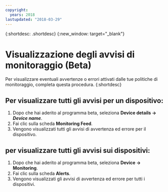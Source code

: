 ```yaml
---
copyright:
  years: 2018
lastupdated: "2018-03-29"
---
```


{:shortdesc: .shortdesc}
{:new_window: target="_blank"}

# Visualizzazione degli avvisi di monitoraggio (Beta)
Per visualizzare eventuali avvertenze o errori attivati dalle tue politiche di monitoraggio, completa questa procedura.
{:shortdesc} 

## Per visualizzare tutti gli avvisi per un dispositivo:
 1. Dopo che hai aderito al programma beta, seleziona **Device details -> *Device name***. 
 2. Fai clic sulla scheda **Monitoring Feed**.
 3. Vengono visualizzati tutti gli avvisi di avvertenza ed errore per il dispositivo.
 
## per visualizzare tutti gli avvisi sui dispositivi:
 1. Dopo che hai aderito al programma beta, seleziona **Device -> Monitoring**. 
 2. Fai clic sulla scheda **Alerts**.
 3. Vengono visualizzati gli avvisi di avvertenza ed errore per tutti i dispositivi.
